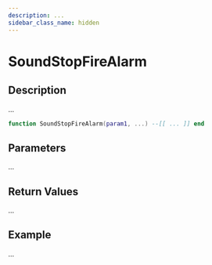 ```yaml
---
description: ...
sidebar_class_name: hidden
---
```


# SoundStopFireAlarm

## Description

...

```lua
function SoundStopFireAlarm(param1, ...) --[[ ... ]] end
```

## Parameters

...

## Return Values

...

## Example

...


